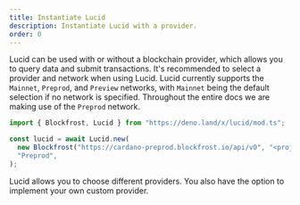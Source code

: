 ```yaml
---
title: Instantiate Lucid
description: Instantiate Lucid with a provider.
order: 0
---
```


Lucid can be used with or without a blockchain provider, which allows you to query data and submit transactions. It's recommended to select a provider and network when using Lucid. Lucid currently supports the `Mainnet`, `Preprod`, and `Preview` networks, with `Mainnet` being the default selection if no network is specified. Throughout the entire docs we are making use of the `Preprod`
network.

```js
import { Blockfrost, Lucid } from "https://deno.land/x/lucid/mod.ts";

const lucid = await Lucid.new(
  new Blockfrost("https://cardano-preprod.blockfrost.io/api/v0", "<projectId>"),
  "Preprod",
);
```

Lucid allows you to choose different providers. You also have the option to implement your own custom provider.
